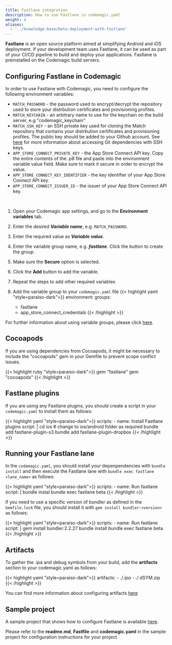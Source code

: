 ```yaml
---
title: Fastlane integration
description: How to use Fastlane in codemagic.yaml
weight: 4
aliases:
  - '../knowledge-base/beta-deployment-with-fastlane'
---
```


**Fastlane** is an open source platform aimed at simplifying Android and iOS deployment. If your development team uses Fastlane, it can be used as part of your CI/CD pipeline to build and deploy your applications. Fastlane is preinstalled on the Codemagic build servers.

## Configuring Fastlane in Codemagic

In order to use Fastlane with Codemagic, you need to configure the following environment variables: 

- `MATCH_PASSWORD` - the password used to encrypt/decrypt the repository used to store your distrbution certificates and provisioning profiles.
- `MATCH_KEYCHAIN` - an arbitrary name to use for the keychain on the build server, e.g "codemagic_keychain"
- `MATCH_SSH_KEY` - an SSH private key used for cloning the Match repository that contains your distrbution certificates and provisioning profiles. The public key should be added to your Github account. See [here](https://docs.codemagic.io/configuration/access-private-git-submodules/) for more information about accessing Git dependencies with SSH keys.
- `APP_STORE_CONNECT_PRIVATE_KEY` - the App Store Connect API key. Copy the entire contents of the .p8 file and paste into the environment variable value field. Make sure to mark it secure in order to encrypt the value. 
- `APP_STORE_CONNECT_KEY_IDENTIFIER` - the key identifier of your App Store Connect API key.
- `APP_STORE_CONNECT_ISSUER_ID` - the issuer of your App Store Connect API key.

<br>

1. Open your Codemagic app settings, and go to the **Environment variables** tab.
2. Enter the desired **_Variable name_**, e.g. `MATCH_PASSWORD`.
3. Enter the required value as **_Variable value_**.
4. Enter the variable group name, e.g. **_fastlane_**. Click the button to create the group.
5. Make sure the **Secure** option is selected.
6. Click the **Add** button to add the variable.
7. Repeat the steps to add other required variables

8. Add the variable group to your `codemagic.yaml` file
{{< highlight yaml "style=paraiso-dark">}}
  environment:
    groups:
      - fastlane
      - app_store_connect_credentials
{{< /highlight >}}


For further information about using variable groups, please click [here](https://docs.codemagic.io/variables/environment-variable-groups/).


## Cocoapods

If you are using dependencies from Cocoapods, it might be necessary to include the "cocoapods" gem in your Gemfile to prevent scope conflict issues. 

{{< highlight ruby "style=paraiso-dark">}}
  gem "fastlane"
  gem "cocoapods"
{{< /highlight >}}


## Fastlane plugins

If you are using any Fastlane plugins, you should create a script in your `codemagic.yaml` to install them as follows:

{{< highlight yaml "style=paraiso-dark">}}
  scripts:
    - name: Install Fastlane plugins
      script: | 
        cd ios     # change to ios/android folder as required
        bundle add fastlane-plugin-s3
        bundle add fasllane-plugin-dropbox
{{< /highlight >}}


## Running your Fastlane lane

In the `codemagic.yaml`, you should install your depenpendencies with `bundle install` and then execute the Fastlane lane with `bundle exec fastlane <lane_name>` as follows:

{{< highlight yaml "style=paraiso-dark">}}
  scripts:
    - name: Run fastlane
      script: | 
        bundle instal
        bundle exec fastlane beta
{{< /highlight >}}


If you need to use a specific version of bundler as defined in the `Gemfile.lock` file, you should install it with `gem install bundler:<version>` as follows:

{{< highlight yaml "style=paraiso-dark">}}
  scripts:
    - name: Run fastlane
      script: | 
        gem install bundler:2.2.27
        bundle install
        bundle exec fastlane beta
{{< /highlight >}}


## Artifacts

To gather the .ipa and debug symbols from your build, add the **artifacts** section to your codemagic.yaml as follows:

{{< highlight yaml "style=paraiso-dark">}}
    artifacts:
      - ./*.ipa
      - ./*.dSYM.zip      
{{< /highlight >}}


You can find more information about configuring artifacts [here](../yaml-basic-configuration/yaml-getting-started#artifacts)


## Sample project

A sample project that shows how to configure Fastlane is available [here](https://github.com/codemagic-ci-cd/codemagic-sample-projects/tree/main/integrations/fastlane-integration-demo-project).

Please refer to the **readme.md**, **Fastfile** and **codemagic.yaml** in the sample project for configuration instructions for your project.
